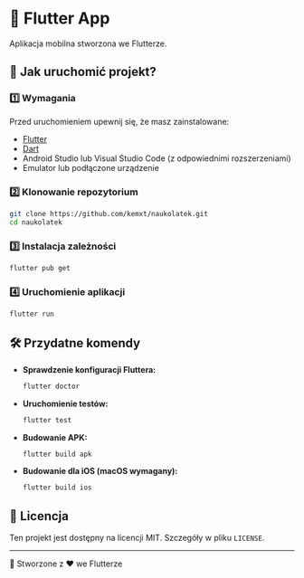 # 📱 Flutter App

Aplikacja mobilna stworzona we Flutterze.

## 🚀 Jak uruchomić projekt?

### 1️⃣ Wymagania

Przed uruchomieniem upewnij się, że masz zainstalowane:
- [Flutter](https://flutter.dev/docs/get-started/install)
- [Dart](https://dart.dev/get-dart)
- Android Studio lub Visual Studio Code (z odpowiednimi rozszerzeniami)
- Emulator lub podłączone urządzenie

### 2️⃣ Klonowanie repozytorium

```bash
git clone https://github.com/kemxt/naukolatek.git
cd naukolatek
```

### 3️⃣ Instalacja zależności

```bash
flutter pub get
```

### 4️⃣ Uruchomienie aplikacji

```bash
flutter run
```

## 🛠 Przydatne komendy

- **Sprawdzenie konfiguracji Fluttera:**
  ```bash
  flutter doctor
  ```
- **Uruchomienie testów:**
  ```bash
  flutter test
  ```
- **Budowanie APK:**
  ```bash
  flutter build apk
  ```
- **Budowanie dla iOS (macOS wymagany):**
  ```bash
  flutter build ios
  ```

## 📄 Licencja

Ten projekt jest dostępny na licencji MIT. Szczegóły w pliku `LICENSE`.

---

🔹 Stworzone z ❤️ we Flutterze

